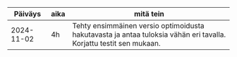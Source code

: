 

Päiväys       | aika | mitä tein |
-----------|------|--------|
2024-11-02 | 4h | Tehty ensimmäinen versio optimoidusta hakutavasta ja antaa tuloksia vähän eri tavalla. Korjattu testit sen mukaan. |